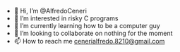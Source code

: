 - 👋 Hi, I’m @AlfredoCeneri
- 👀 I’m interested in risky C programs
- 🌱 I’m currently learning how to be a computer guy
- 💞️ I’m looking to collaborate on nothing for the moment
- 📫 How to reach me cenerialfredo.8210@gmail.com

